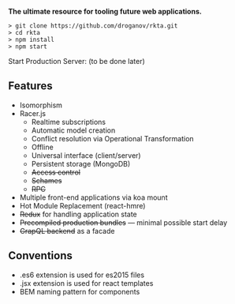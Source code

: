 **The ultimate resource for tooling future web applications.**

```
> git clone https://github.com/droganov/rkta.git
> cd rkta
> npm install
> npm start
```

Start Production Server: (to be done later)

## Features
- Isomorphism
- Racer.js
  - Realtime subscriptions
  - Automatic model creation
  - Conflict resolution via Operational Transformation
  - Offline
  - Universal interface (client/server)
  - Persistent storage (MongoDB)
  - ~~Access control~~
  - ~~Schames~~
  - ~~RPC~~
- Multiple front-end applications via koa mount
- Hot Module Replacement (react-hmre)
- ~~Redux~~ for handling application state
- ~~Precompiled production bundles~~ — minimal possible start delay
- ~~GrapQL backend~~ as a facade


## Conventions
- .es6 extension is used for es2015 files
- .jsx extension is used for react templates
- BEM naming pattern for components
